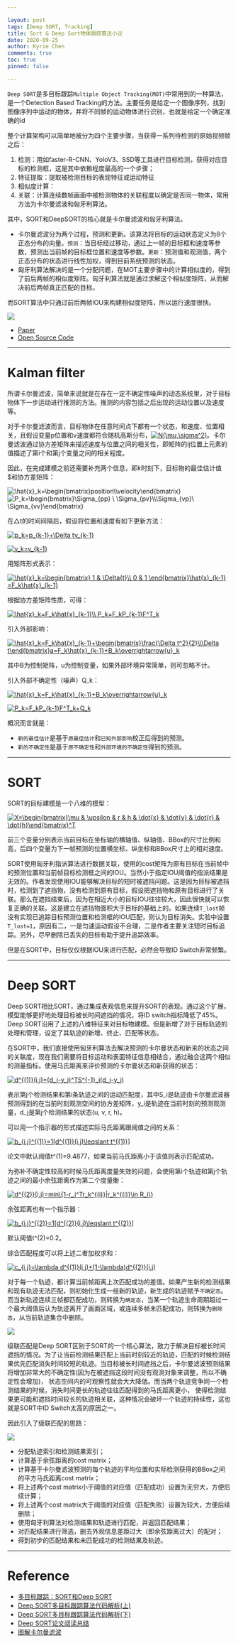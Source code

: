 ```yaml
---

layout: post
tags: [Deep SORT, Tracking]
title: Sort & Deep Sort物体跟踪算法小议
date: 2020-09-25
author: Kyrie Chen
comments: true
toc: true
pinned: false

---
```


`Deep SORT`是多目标跟踪`Multiple Object Tracking(MOT)`中常用到的一种算法，是一个Detection Based Tracking的方法。主要任务是给定一个图像序列，找到图像序列中运动的物体，并将不同帧的运动物体进行识别，也就是给定一个确定准确的id

整个计算架构可以简单地被分为四个主要步骤，当获得一系列待检测的原始视频帧之后：
1. 检测：用如faster-R-CNN、YoloV3、SSD等工具进行目标检测，获得对应目标的检测框，这是其中依赖程度最高的一个步骤；
2. 特征提取：提取被检测目标的表现特征或运动特征
3. 相似度计算：
4. 关联：计算连续数帧画面中被检测物体的关联程度以确定是否同一物体，常用方法为卡尔曼滤波和匈牙利算法。

其中，SORT和DeepSORT的核心就是卡尔曼滤波和匈牙利算法。
- 卡尔曼滤波分为两个过程，预测和更新。该算法将目标的运动状态定义为8个正态分布的向量。`预测`：当目标经过移动，通过上一帧的目标框和速度等参数，预测出当前帧的目标框位置和速度等参数。`更新`：预测值和观测值，两个正态分布的状态进行线性加权，得到目前系统预测的状态。
- 匈牙利算法解决的是一个分配问题，在MOT主要步骤中的计算相似度的，得到了前后两帧的相似度矩阵。匈牙利算法就是通过求解这个相似度矩阵，从而解决前后两帧真正匹配的目标。

而SORT算法中只通过前后两帧IOU来构建相似度矩阵，所以运行速度很快。

![](https://raw.githubusercontent.com/kakack/kakack.github.io/master/_images/20200928-1.JPG)


- [Paper](http://arxiv.org/pdf/1602.00763.pdf)
- [Open Source Code](https://github.com/abewley/sort)

- - -

# Kalman filter

所谓卡尔曼滤波，简单来说就是在存在一定不确定性噪声的动态系统里，对于目标物体下一步运动进行推测的方法。推测的内容包括之后出现的运动位置以及速度等。

对于卡尔曼滤波而言，目标物体在任意时间点下都有一个状态，和速度、位置相关，且假设变量p位置和v速度都符合随机高斯分布，<a href="https://www.codecogs.com/eqnedit.php?latex=N(\mu,\sigma^2)" target="_blank"><img src="https://latex.codecogs.com/gif.latex?N(\mu,\sigma^2)" title="N(\mu,\sigma^2)" /></a>。卡尔曼滤波通过协方差矩阵来描述速度与位置之间的相关性，即矩阵的ij位置上元素的值描述了第i个和第j个变量之间的相关程度。

因此，在完成建模之前还需要补充两个信息，即$k$时刻下，目标物的最佳估计值$和协方差矩阵：

<p><img src="https://i.upmath.me/svg/%5Chat%7Bx%7D_k%3D%5Cbegin%7Bbmatrix%7Dposition%5C%5Cvelocity%5Cend%7Bbmatrix%7D" alt="\hat{x}_k=\begin{bmatrix}position\\velocity\end{bmatrix}" />
<img src="https://i.upmath.me/svg/P_k%3D%5Cbegin%7Bbmatrix%7D%5CSigma_%7Bpp%7D%20%5C%20%5CSigma_%7Bpv%7D%5C%5C%5CSigma_%7Bvp%7D%5C%20%5CSigma_%7Bvv%7D%5Cend%7Bbmatrix%7D" alt="P_k=\begin{bmatrix}\Sigma_{pp} \ \Sigma_{pv}\\\Sigma_{vp}\ \Sigma_{vv}\end{bmatrix}" /></p>

在△t的时间间隔后，假设将位置和速度有如下更新方法：

<a href="https://www.codecogs.com/eqnedit.php?latex=p_k=p_{k-1}&plus;\Delta&space;tv_{k-1}" target="_blank"><img src="https://latex.codecogs.com/svg.latex?p_k=p_{k-1}&plus;\Delta&space;tv_{k-1}" title="p_k=p_{k-1}+\Delta tv_{k-1}" /></a>

<a href="https://www.codecogs.com/eqnedit.php?latex=v_k=v_{k-1}" target="_blank"><img src="https://latex.codecogs.com/svg.latex?v_k=v_{k-1}" title="v_k=v_{k-1}" /></a>

用矩阵形式表示：

<a href="https://www.codecogs.com/eqnedit.php?latex=\hat{x}_k=\begin{bmatrix}&space;1&space;&&space;\Delta{t}\\&space;0&space;&&space;1&space;\end{bmatrix}\hat{x}_{k-1}&space;=F_k\hat{x}_{k-1}" target="_blank"><img src="https://latex.codecogs.com/svg.latex?\hat{x}_k=\begin{bmatrix}&space;1&space;&&space;\Delta{t}\\&space;0&space;&&space;1&space;\end{bmatrix}\hat{x}_{k-1}&space;=F_k\hat{x}_{k-1}" title="\hat{x}_k=\begin{bmatrix} 1 & \Delta{t}\\ 0 & 1 \end{bmatrix}\hat{x}_{k-1} =F_k\hat{x}_{k-1}" /></a>

根据协方差矩阵性质，可得：

<a href="https://www.codecogs.com/eqnedit.php?latex=\hat{x}_k=F_k\hat{x}_{k-1}\\&space;P_k=F_kP_{k-1}F^T_k" target="_blank"><img src="https://latex.codecogs.com/svg.latex?\hat{x}_k=F_k\hat{x}_{k-1}\\&space;P_k=F_kP_{k-1}F^T_k" title="\hat{x}_k=F_k\hat{x}_{k-1}\\ P_k=F_kP_{k-1}F^T_k" /></a>

引入外部影响：

<a href="https://www.codecogs.com/eqnedit.php?latex=\hat{x}_k=F_k\hat{x}_{k-1}&plus;\begin{bmatrix}\frac{\Delta&space;t^2}{2}\\\Delta&space;t\end{bmatrix}a=F_k\hat{x}_{k-1}&plus;B_k\overrightarrow{u}_k" target="_blank"><img src="https://latex.codecogs.com/svg.latex?\hat{x}_k=F_k\hat{x}_{k-1}&plus;\begin{bmatrix}\frac{\Delta&space;t^2}{2}\\\Delta&space;t\end{bmatrix}a=F_k\hat{x}_{k-1}&plus;B_k\overrightarrow{u}_k" title="\hat{x}_k=F_k\hat{x}_{k-1}+\begin{bmatrix}\frac{\Delta t^2}{2}\\\Delta t\end{bmatrix}a=F_k\hat{x}_{k-1}+B_k\overrightarrow{u}_k" /></a>

其中B为控制矩阵，u为控制变量，如果外部环境异常简单，则可忽略不计。

引入外部不确定性（噪声）Q_k：

<a href="https://www.codecogs.com/eqnedit.php?latex=\hat{x}_k=F_k\hat{x}_{k-1}&plus;B_k\overrightarrow{u}_k" target="_blank"><img src="https://latex.codecogs.com/svg.latex?\hat{x}_k=F_k\hat{x}_{k-1}&plus;B_k\overrightarrow{u}_k" title="\hat{x}_k=F_k\hat{x}_{k-1}+B_k\overrightarrow{u}_k" /></a>

<a href="https://www.codecogs.com/eqnedit.php?latex=P_k=F_kP_{k-1}F^T_k&plus;Q_k" target="_blank"><img src="https://latex.codecogs.com/svg.latex?P_k=F_kP_{k-1}F^T_k&plus;Q_k" title="P_k=F_kP_{k-1}F^T_k+Q_k" /></a>

概况而言就是：

- `新的最佳估计`是基于`原最佳估计`和`已知外部影响`校正后得到的预测。
- `新的不确定性`是基于`原不确定性`和`外部环境的不确定性`得到的预测。

- - -

# SORT

SORT的目标建模是一个八维的模型：

<a href="https://www.codecogs.com/eqnedit.php?latex=X=\begin{bmatrix}\mu&space;&&space;\upsilon&space;&&space;r&space;&&space;h&space;&&space;\dot{x}&space;&&space;\dot{y}&space;&&space;\dot{r}&space;&&space;\dot{h}\end{bmatrix}^T" target="_blank"><img src="https://latex.codecogs.com/gif.latex?X=\begin{bmatrix}\mu&space;&&space;\upsilon&space;&&space;r&space;&&space;h&space;&&space;\dot{x}&space;&&space;\dot{y}&space;&&space;\dot{r}&space;&&space;\dot{h}\end{bmatrix}^T" title="X=\begin{bmatrix}\mu & \upsilon & r & h & \dot{x} & \dot{y} & \dot{r} & \dot{h}\end{bmatrix}^T" /></a>

前三个变量分别表示当前目标在坐标轴的横轴值、纵轴值、BBox的尺寸比例和高，后四个变量为下一帧预测的位置横坐标、纵坐标和BBox尺寸上的相对速度。

SORT使用匈牙利指派算法进行数据关联，使用的cost矩阵为原有目标在当前帧中的预测位置和当前帧目标检测框之间的IOU。当然小于指定IOU阈值的指派结果是无效的。作者发现使用IOU能够解决目标的短时被遮挡问题。这是因为目标被遮挡时，检测到了遮挡物，没有检测到原有目标，假设把遮挡物和原有目标进行了关联。那么在遮挡结束后，因为在相近大小的目标IOU往往较大，因此很快就可以恢复正确的关联。这是建立在遮挡物面积大于目标的基础上的。如果连续`T_lost`帧没有实现已追踪目标预测位置和检测框的IOU匹配，则认为目标消失。实验中设置 `T_lost=1`，原因有二，一是匀速运动假设不合理，二是作者主要关注短时目标追踪。另外，尽早删除已丢失的目标有助于提升追踪效率。

但是在SORT中，目标仅仅根据IOU来进行匹配，必然会导致ID Switch非常频繁。

- - -

# Deep SORT

Deep SORT相比SORT，通过集成表观信息来提升SORT的表现。通过这个扩展，模型能够更好地处理目标被长时间遮挡的情况，将ID switch指标降低了45%。Deep SORT沿用了上述的八维特征来对目标物建模。但是新增了对于目标轨迹的处理和管理，设定了其轨迹的新增、终止、匹配等状态。

在SORT中，我们直接使用匈牙利算法去解决预测的卡尔曼状态和新来的状态之间的关联度，现在我们需要将目标运动和表面特征信息相结合，通过融合这两个相似的测量指标。使用马氏距离来评价预测的卡尔曼状态和新获得的状态：

<a href="https://www.codecogs.com/eqnedit.php?latex=d^{(1)}(i,j)=(d_j-y_j)^TS^{-1}_i(d_j-y_j)" target="_blank"><img src="https://latex.codecogs.com/gif.latex?d^{(1)}(i,j)=(d_j-y_j)^TS^{-1}_i(d_j-y_j)" title="d^{(1)}(i,j)=(d_j-y_j)^TS^{-1}_i(d_j-y_j)" /></a>

表示第j个检测结果和第i条轨迹之间的运动匹配度，其中S_i是轨迹由卡尔曼滤波器预测得到的在当前时刻观测空间的协方差矩阵，y_i是轨迹在当前时刻的预测观测量，d_j是第j个检测结果的状态(u, v, r, h)。

可以用一个指示器的形式描述实际马氏距离跟阈值之间的关系：

<a href="https://www.codecogs.com/eqnedit.php?latex=b_{i,j}^{(1)}=1[d^{(1)}(i,j)\leqslant&space;t^{(1)}]" target="_blank"><img src="https://latex.codecogs.com/gif.latex?b_{i,j}^{(1)}=1[d^{(1)}(i,j)\leqslant&space;t^{(1)}]" title="b_{i,j}^{(1)}=1[d^{(1)}(i,j)\leqslant t^{(1)}]" /></a>

论文中默认阈值t^(1)=9.4877，如果当前马氏距离小于该值则表示匹配成功。

为弥补不确定性较高的时候马氏距离度量失效的问题，会使用第i个轨迹和第j个轨迹之间的最小余弦距离作为第二个度量衡：

<a href="https://www.codecogs.com/eqnedit.php?latex=d^{(2)}(i,j)=min\{1-r_j^Tr_k^{(i)}|r_k^{(i)}\in&space;R_i\}" target="_blank"><img src="https://latex.codecogs.com/gif.latex?d^{(2)}(i,j)=min\{1-r_j^Tr_k^{(i)}|r_k^{(i)}\in&space;R_i\}" title="d^{(2)}(i,j)=min\{1-r_j^Tr_k^{(i)}|r_k^{(i)}\in R_i\}" /></a>

余弦距离也有一个指示器：

<a href="https://www.codecogs.com/eqnedit.php?latex=b_{i,j}^{(2)}=1[d^{(2)}(i,j)\leqslant&space;t^{(2)}]" target="_blank"><img src="https://latex.codecogs.com/gif.latex?b_{i,j}^{(2)}=1[d^{(2)}(i,j)\leqslant&space;t^{(2)}]" title="b_{i,j}^{(2)}=1[d^{(2)}(i,j)\leqslant t^{(2)}]" /></a>

默认阈值t^(2)=0.2。

综合匹配程度可以将上述二者加权求和：

<a href="https://www.codecogs.com/eqnedit.php?latex=c_{i,j}=\lambda&space;d^{(1)}(i,j)&plus;(1-\lambda)d^{(2)}(i,j)" target="_blank"><img src="https://latex.codecogs.com/gif.latex?c_{i,j}=\lambda&space;d^{(1)}(i,j)&plus;(1-\lambda)d^{(2)}(i,j)" title="c_{i,j}=\lambda d^{(1)}(i,j)+(1-\lambda)d^{(2)}(i,j)" /></a>

对于每一个轨迹，都计算当前帧距离上次匹配成功的差值。如果产生新的检测结果和现有轨迹无法匹配，则初始化生成一组新的轨迹，新生成的轨迹赋予`不确定态`。而当新轨迹连续三帧都匹配成功，则转换为`确定态`，当某一个轨迹生命周期超过一个最大阈值后认为轨迹离开了画面区域，或连续多帧未匹配成功，则转换为`删除态`，从当前轨迹集合中删除。

![](https://raw.githubusercontent.com/kakack/kakack.github.io/master/_images/20200928-2.png)


级联匹配是Deep SORT区别于SORT的一个核心算法，致力于解决目标被长时间遮挡的情况。为了让当前检测结果匹配上当前时刻较近的轨迹，匹配的时候检测结果优先匹配消失时间较短的轨迹。当目标被长时间遮挡之后，卡尔曼滤波预测结果将增加非常大的不确定性(因为在被遮挡这段时间没有观测对象来调整，所以不确定性会增加)， 状态空间内的可观察性就会大大降低。而当两个轨迹竞争同一个检测结果的时候，消失时间更长的轨迹往往匹配得到的马氏距离更小， 使得检测结果更可能和遮挡时间较长的轨迹相关联，这种情况会破坏一个轨迹的持续性，这也就是SORT中ID Switch太高的原因之一。

因此引入了级联匹配的思路：

![](https://raw.githubusercontent.com/kakack/kakack.github.io/master/_images/20200928-3.png)

- 分配轨迹索引和检测结果索引；
- 计算基于余弦距离的cost matrix；
- 计算基于卡尔曼滤波预测的每个轨迹的平均位置和实际检测获得的BBox之间的平方马氏距离cost matrix；
- 将上述两个cost matrix小于阈值的对应值（匹配成功）设置为无穷大，方便后续计算；
- 将上述两个cost matrix大于阈值的对应值（匹配失败）设置为较大，方便后续删除；
- 使用匈牙利算法对检测结果和轨迹进行匹配，并返回匹配结果；
- 对匹配结果进行筛选，删去外观信息差距过大（即余弦距离过大）的配对；
- 得到初步的匹配结果和未匹配成功的检测结果及轨迹。


- - -

# Reference

- [多目标跟踪：SORT和Deep SORT](https://zhuanlan.zhihu.com/p/59148865)
- [Deep SORT多目标跟踪算法代码解析(上)](https://zhuanlan.zhihu.com/p/133678626)
- [Deep SORT多目标跟踪算法代码解析(下)](https://zhuanlan.zhihu.com/p/133689982)
- [Deep SORT论文阅读总结](https://mp.weixin.qq.com/s?__biz=MzA4MjY4NTk0NQ==&mid=2247485748&idx=1&sn=eb0344e1fd47e627e3349e1b0c1b8ada&chksm=9f80b3a2a8f73ab4dd043a6947e66d0f95b2b913cdfcc620cfa5b995958efe1bb1ba23e60100&scene=126&sessionid=1587264986&key=1392818bdbc0aa1829bb274560d74860b77843df4c0179a2cede3a831ed1c279c4603661ecb8b761c481eecb80e5232d46768e615d1e6c664b4b3ff741a8492de87f9fab89805974de8b13329daee020&ascene=1&uin=NTA4OTc5NTky&devicetype=Windows+10+x64&version=62090069&lang=zh_CN&exportkey=AeR8oQO0h9Dr%2FAVfL6g0VGE%3D&pass_ticket=R0d5J%2BVWKbvqy93YqUC%2BtoKE9cFI22uY90G3JYLOU0LtrcYM2WzBJL2OxnAh0vLo)
- [图解卡尔曼滤波](https://zhuanlan.zhihu.com/p/39912633)
